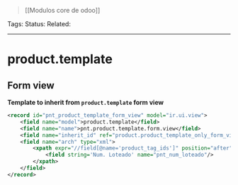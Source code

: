 > [[Modulos core de odoo]]

Tags: 
Status: 
Related: 

___

# product.template

## Form view

**Template to inherit from `product.template` form view**
```xml
<record id="pnt_product_template_form_view" model="ir.ui.view">  
    <field name="model">product.template</field>  
    <field name="name">pnt.product.template.form.view</field>  
    <field name="inherit_id" ref="product.product_template_only_form_view"/>  
    <field name="arch" type="xml">  
        <xpath expr="//field[@name='product_tag_ids']" position="after">  
            <field string='Num. Loteado' name="pnt_num_loteado"/>  
        </xpath>  
    </field>  
</record>
```